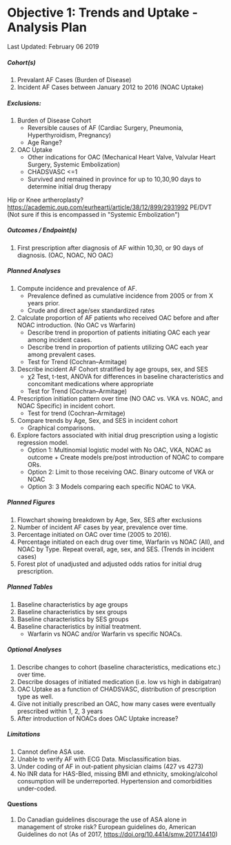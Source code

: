 Objective 1: Trends and Uptake - Analysis Plan
================
Last Updated: February 06 2019

##### Cohort(s)

1.  Prevalant AF Cases (Burden of Disease)
2.  Incident AF Cases between January 2012 to 2016 (NOAC Uptake)

##### Exclusions:

1.  Burden of Disease Cohort
    -   Reversible causes of AF (Cardiac Surgery, Pneumonia, Hyperthyroidism, Pregnancy)
    -   Age Range?
2.  OAC Uptake
    -   Other indications for OAC (Mechanical Heart Valve, Valvular Heart Surgery, Systemic Embolization)
    -   CHADSVASC &lt;=1
    -   Survived and remained in province for up to 10,30,90 days to determine initial drug therapy

Hip or Knee artheroplasty? <https://academic.oup.com/eurheartj/article/38/12/899/2931992> PE/DVT (Not sure if this is encompassed in "Systemic Embolization")

##### Outcomes / Endpoint(s)

1.  First prescription after diagnosis of AF within 10,30, or 90 days of diagnosis. (OAC, NOAC, NO OAC)

##### Planned Analyses

1.  Compute incidence and prevalence of AF.
    -   Prevalence defined as cumulative incidence from 2005 or from X years prior.
    -   Crude and direct age/sex standardized rates
2.  Calculate proportion of AF patients who received OAC before and after NOAC introduction. (No OAC vs Warfarin)
    -   Describe trend in proportion of patients initiating OAC each year among incident cases.
    -   Describe trend in proportion of patients utilizing OAC each year among prevalent cases.
    -   Test for Trend (Cochran–Armitage)
3.  Describe incident AF Cohort stratified by age groups, sex, and SES
    -   χ2 Test, t-test, ANOVA for differences in baseline characteristics and concomitant medications where appropriate
    -   Test for Trend (Cochran–Armitage)
4.  Prescription initiation pattern over time (NO OAC vs. VKA vs. NOAC, and NOAC Specific) in incident cohort.
    -   Test for trend (Cochran–Armitage)
5.  Compare trends by Age, Sex, and SES in incident cohort
    -   Graphical comparisons.
6.  Explore factors associated with initial drug prescription using a logistic regression model.
    -   Option 1: Multinomial logistic model with No OAC, VKA, NOAC as outcome + Create models pre/post introduction of NOAC to compare ORs.
    -   Option 2: Limit to those receiving OAC. Binary outcome of VKA or NOAC
    -   Option 3: 3 Models comparing each specific NOAC to VKA.

##### Planned Figures

1.  Flowchart showing breakdown by Age, Sex, SES after exclusions
2.  Number of incident AF cases by year, prevalence over time.
3.  Percentage initiated on OAC over time (2005 to 2016).
4.  Percentage initiated on each drug over time, Warfarin vs NOAC (All), and NOAC by Type. Repeat overall, age, sex, and SES. (Trends in incident cases)
5.  Forest plot of unadjusted and adjusted odds ratios for initial drug prescription.

##### Planned Tables

1.  Baseline characteristics by age groups
2.  Baseline characteristics by sex groups
3.  Baseline characteristics by SES groups
4.  Baseline characteristics by initial treatment.
    -   Warfarin vs NOAC and/or Warfarin vs specific NOACs.

##### Optional Analyses

1.  Describe changes to cohort (baseline characteristics, medications etc.) over time.
2.  Describe dosages of initiated medication (i.e. low vs high in dabigatran)
3.  OAC Uptake as a function of CHADSVASC, distribution of prescription type as well.
4.  Give not initially prescribed an OAC, how many cases were eventually prescribed within 1, 2, 3 years
5.  After introduction of NOACs does OAC Uptake increase?

##### Limitations

1.  Cannot define ASA use.
2.  Unable to verify AF with ECG Data. Misclassification bias.
3.  Under coding of AF in out-patient physician claims (427 vs 4273)
4.  No INR data for HAS-Bled, missing BMI and ethnicity, smoking/alcohol consumption will be underreported. Hypertension and comorbidities under-coded.

#### Questions

1.  Do Canadian guidelines discourage the use of ASA alone in management of stroke risk? European guidelines do, American Guidelines do not (As of 2017, <https://doi.org/10.4414/smw.2017.14410>)
